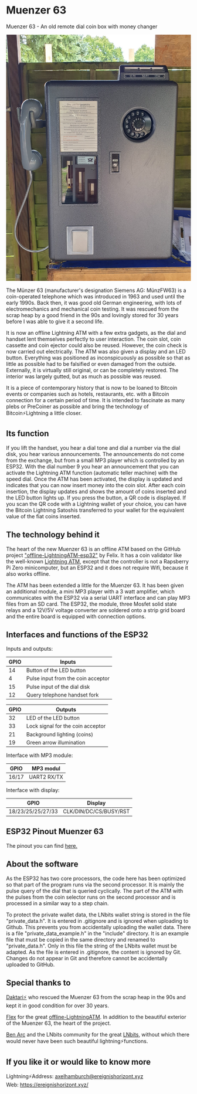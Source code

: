 # Muenzer 63
Muenzer 63 - An old remote dial coin box with money changer

<img src="./assets/Bild3.jpg" width="600">

The Münzer 63 (manufacturer's designation Siemens AG: MünzFW63) is a coin-operated telephone which was introduced in 1963 and used until the early 1990s. Back then, it was good old German engineering, with lots of electromechanics and mechanical coin testing. It was rescued from the scrap heap by a good friend in the 90s and lovingly stored for 30 years before I was able to give it a second life. 

It is now an offline Lightning ATM with a few extra gadgets, as the dial and handset lent themselves perfectly to user interaction. The coin slot, coin cassette and coin ejector could also be reused. However, the coin check is now carried out electrically. The ATM was also given a display and an LED button. Everything was positioned as inconspicuously as possible so that as little as possible had to be falsified or even damaged from the outside. Externally, it is virtually still original, or can be completely restored. The interior was largely gutted, but as much as possible was reused.

It is a piece of contemporary history that is now to be loaned to Bitcoin events or companies such as hotels, restaurants, etc. with a Bitcoin connection for a certain period of time. It is intended to fascinate as many plebs or PreCoiner as possible and bring the technology of Bitcoin⚡Lightning a little closer.

## Its function 

If you lift the handset, you hear a dial tone and dial a number via the dial disk, you hear various announcements. The announcements do not come from the exchange, but from a small MP3 player which is controlled by an ESP32. With the dial number 9 you hear an announcement that you can activate the Lightning ATM function (automatic teller machine) with the speed dial. Once the ATM has been activated, the display is updated and indicates that you can now insert money into the coin slot. After each coin insertion, the display updates and shows the amount of coins inserted and the LED button lights up. If you press the button, a QR code is displayed. If you scan the QR code with a Lightning wallet of your choice, you can have the Bitcoin Lightning Satoshis transferred to your wallet for the equivalent value of the fiat coins inserted. 

## The technology behind it

The heart of the new Muenzer 63 is an offline ATM based on the GitHub project ["offline-LightningATM-esp32"](https://github.com/f321x/offline-LightningATM-esp32) by Felix. It has a coin validator like the well-known [Lightning ATM](https://github.com/21isenough/LightningATM), except that the controller is not a Rapsberry Pi Zero minicomputer, but an ESP32 and it does not require Wifi, because it also works offline. 

The ATM has been extended a little for the Muenzer 63. It has been given an additional module, a mini MP3 player with a 3 watt amplifier, which communicates with the ESP32 via a serial UART interface and can play MP3 files from an SD card. The ESP32, the module, three Mosfet solid state relays and a 12V/5V voltage converter are soldered onto a strip grid board and the entire board is equipped with connection options. 

## Interfaces and functions of the ESP32

Inputs and outputs:

| GPIO | Inputs |
|--------------|------------|
| 14 | Button of the LED button |
| 4 | Pulse input from the coin acceptor |
| 15 | Pulse input of the dial disk | 
| 12 | Query telephone handset fork |

| GPIO | Outputs |
|--------------|------------|
| 32 | LED of the LED button |
| 33 | Lock signal for the coin acceptor |
| 21 | Background lighting (coins) |
| 19 | Green arrow illumination |

Interface with MP3 module:

| GPIO| MP3 modul |
|--------------|------------|
| 16/17 | UART2 RX/TX |

Interface with display:

| GPIO | Display |
|--------------|------------|
| 18/23/25/25/27/33 | CLK/DIN/DC/CS/BUSY/RST |  

## ESP32 Pinout Muenzer 63

The pinout you can find [here.](./assets/ESP32-Pinout-Muenzer63.txt)

## About the software

As the ESP32 has two core processors, the code here has been optimized so that part of the program runs via the second processor. It is mainly the pulse query of the dial that is queried cyclically. The part of the ATM with the pulses from the coin selector runs on the second processor and is processed in a similar way to a step chain. 

To protect the private wallet data, the LNbits wallet string is stored in the file "private_data.h". It is entered in .gitignore and is ignored when uploading to Github. This prevents you from accidentally uploading the wallet data. There is a file "private_data_example.h" in the "include" directory. It is an example file that must be copied in the same directory and renamed to "private_data.h". Only in this file the string of the LNbits wallet must be adapted. As the file is entered in .gitignore, the content is ignored by Git. Changes do not appear in Git and therefore cannot be accidentally uploaded to GitHub. 

## Special thanks to

[Daktari⚡️](https://x.com/MaunaLion) who rescued the Muenzer 63 from the scrap heap in the 90s and kept it in good condition for over 30 years.

[Flex](https://github.com/f321x) for the great [offline-LightningATM](https://github.com/f321x/offline-LightningATM-esp32). In addition to the beautiful exterior of the Muenzer 63, the heart of the project.

[Ben Arc](https://x.com/arcbtc) and the LNbits community for the great [LNbits](https://lnbits.com/), without which there would never have been such beautiful lightning⚡️functions.

## If you like it or would like to know more

Lightning⚡Address: <axelhamburch@ereignishorizont.xyz><br>
Web: <https://ereignishorizont.xyz/>
